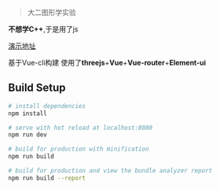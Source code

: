 > 大二图形学实验

**不想学C++**,于是用了js

[演示地址](http://211.159.152.107/graphicsExperiment/)

基于Vue-cli构建 使用了**threejs**+**Vue**+**Vue-router**+**Element-ui**

## Build Setup

``` bash
# install dependencies
npm install

# serve with hot reload at localhost:8080
npm run dev

# build for production with minification
npm run build

# build for production and view the bundle analyzer report
npm run build --report
```
